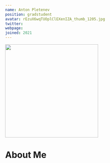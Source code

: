 ```yaml
---
name: Anton Pletenev
position: gradstudent
avatar: rEzuX6wqTUOplClEXenIZA_thumb_1205.jpg
twitter: 
webpage: 
joined: 2021
---
```


<img width="300" src="{{site.baseurl}}/images/people/{{page.avatar}}" data-action="zoom">

# About Me
